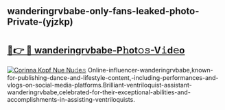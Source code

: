 ## wanderingrvbabe-only-fans​-leaked-photo​-Private-(yjzkp)


# <h2><a href="https://mediaupload.pro?title=wanderingrvbabe&ref=git">🔗👉 🔴 wanderingrvbabe-P𝚑ot𝚘𝚜-V𝚒d𝚎o</a></h2>

[![Corinna Kopf Nue Nu𝚍e𝚜](https://i.imgur.com/0qMVB7G.gif)](https://mediaupload.pro?title=wanderingrvbabe&ref=git)
Online-influencer-wanderingrvbabe,known-for-publishing-dance-and-lifestyle-content,-including-performances-and-vlogs-on-social-media-platforms.Brilliant-ventriloquist-assistant-wanderingrvbabe,celebrated-for-their-exceptional-abilities-and-accomplishments-in-assisting-ventriloquists.  